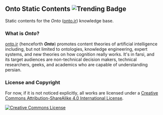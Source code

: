 ## Onto Static Contents ![Trending Badge](https://d2weczhvl823v0.cloudfront.net/morteza/onto_website/trend.png)

Static contents for the *Onto* ([onto.ir](http://onto.ir)) knowledge base.

### What is *Onto*?
[onto.ir](http://onto.ir) (henceforth ***Onto***) promotes content theories of artificial intelligence including, but not limited to ontologies, knowledge engineering, expert systems, and new theories on how cognition really works. It's in farsi, and its target audiences are non-technical decision makers, technical researchers, geeks, and academics who are capable of understanding persian.

### License and Copyright

For now, if it is not noticed explicitly, all works are licensed under a <a rel="license" href="http://creativecommons.org/licenses/by-sa/4.0/">Creative Commons Attribution-ShareAlike 4.0 International License</a>.

[![Creative Commons License](http://i.creativecommons.org/l/by-sa/4.0/88x31.png)](http://creativecommons.org/licenses/by-sa/4.0/)
